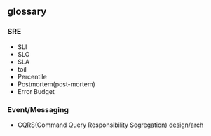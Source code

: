 glossary
---

### SRE

- SLI
- SLO
- SLA
- toil
- Percentile
- Postmortem(post-mortem)
- Error Budget


### Event/Messaging

- CQRS(Command Query Responsibility Segregation) [design](https://docs.microsoft.com/azure/architecture/patterns/cqrs)/[arch](https://docs.microsoft.com/ja-jp/azure/architecture/guide/architecture-styles/cqrs)
